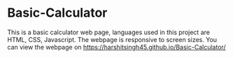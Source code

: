 # Basic-Calculator
This is a basic calculator web page, languages used in this project are HTML, CSS, Javascript. The webpage is responsive to screen sizes.
You can view the webpage on https://harshitsingh45.github.io/Basic-Calculator/
